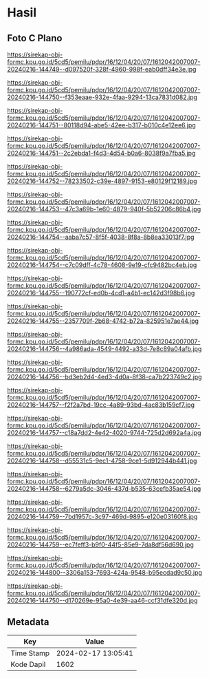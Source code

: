 # Hasil

## Foto C Plano

https://sirekap-obj-formc.kpu.go.id/5cd5/pemilu/pdpr/16/12/04/20/07/1612042007007-20240216-144749--d097520f-328f-4960-998f-eab0dff34e3e.jpg

https://sirekap-obj-formc.kpu.go.id/5cd5/pemilu/pdpr/16/12/04/20/07/1612042007007-20240216-144750--f353eaae-932e-4faa-9294-13ca7831d082.jpg

https://sirekap-obj-formc.kpu.go.id/5cd5/pemilu/pdpr/16/12/04/20/07/1612042007007-20240216-144751--80118d94-abe5-42ee-b317-b010c4e12ee6.jpg

https://sirekap-obj-formc.kpu.go.id/5cd5/pemilu/pdpr/16/12/04/20/07/1612042007007-20240216-144751--2c2ebda1-f4d3-4d54-b0a6-8038f9a7fba5.jpg

https://sirekap-obj-formc.kpu.go.id/5cd5/pemilu/pdpr/16/12/04/20/07/1612042007007-20240216-144752--78233502-c39e-4897-9153-e80129f12189.jpg

https://sirekap-obj-formc.kpu.go.id/5cd5/pemilu/pdpr/16/12/04/20/07/1612042007007-20240216-144753--47c3a69b-1e60-4879-940f-5b52206c86b4.jpg

https://sirekap-obj-formc.kpu.go.id/5cd5/pemilu/pdpr/16/12/04/20/07/1612042007007-20240216-144754--aaba7c57-8f5f-4038-8f8a-8b8ea33013f7.jpg

https://sirekap-obj-formc.kpu.go.id/5cd5/pemilu/pdpr/16/12/04/20/07/1612042007007-20240216-144754--c7c09dff-4c78-4608-9e19-cfc9482bc4eb.jpg

https://sirekap-obj-formc.kpu.go.id/5cd5/pemilu/pdpr/16/12/04/20/07/1612042007007-20240216-144755--190772cf-ed0b-4cd1-a4b1-ec142d3f98b6.jpg

https://sirekap-obj-formc.kpu.go.id/5cd5/pemilu/pdpr/16/12/04/20/07/1612042007007-20240216-144755--2357709f-2b68-4742-b72a-825951e7ae44.jpg

https://sirekap-obj-formc.kpu.go.id/5cd5/pemilu/pdpr/16/12/04/20/07/1612042007007-20240216-144756--4a986ada-4549-4492-a33d-7e8c89a04afb.jpg

https://sirekap-obj-formc.kpu.go.id/5cd5/pemilu/pdpr/16/12/04/20/07/1612042007007-20240216-144756--bd3eb2d4-4ed3-4d0a-8f38-ca7b223749c2.jpg

https://sirekap-obj-formc.kpu.go.id/5cd5/pemilu/pdpr/16/12/04/20/07/1612042007007-20240216-144757--f2f2a7bd-19cc-4a89-93bd-4ac83b159cf7.jpg

https://sirekap-obj-formc.kpu.go.id/5cd5/pemilu/pdpr/16/12/04/20/07/1612042007007-20240216-144757--c18a7dd2-4e42-4020-9744-725d2d692a4a.jpg

https://sirekap-obj-formc.kpu.go.id/5cd5/pemilu/pdpr/16/12/04/20/07/1612042007007-20240216-144758--d55531c5-9ec1-4758-9ce1-5d912944b441.jpg

https://sirekap-obj-formc.kpu.go.id/5cd5/pemilu/pdpr/16/12/04/20/07/1612042007007-20240216-144758--6279a5dc-3046-437d-b535-63cefb35ae54.jpg

https://sirekap-obj-formc.kpu.go.id/5cd5/pemilu/pdpr/16/12/04/20/07/1612042007007-20240216-144759--7bd1957c-3c97-469d-9895-e120e03160f8.jpg

https://sirekap-obj-formc.kpu.go.id/5cd5/pemilu/pdpr/16/12/04/20/07/1612042007007-20240216-144759--ec7feff3-b9f0-44f5-85e9-7da8df56d690.jpg

https://sirekap-obj-formc.kpu.go.id/5cd5/pemilu/pdpr/16/12/04/20/07/1612042007007-20240216-144800--3306a153-7693-424a-9548-b95ecdad9c50.jpg

https://sirekap-obj-formc.kpu.go.id/5cd5/pemilu/pdpr/16/12/04/20/07/1612042007007-20240216-144750--d170269e-95a0-4e39-aa46-ccf31dfe320d.jpg


## Metadata

| Key        | Value               |
| ---------- | ------------------- |
| Time Stamp | 2024-02-17 13:05:41 |
| Kode Dapil | 1602                |



